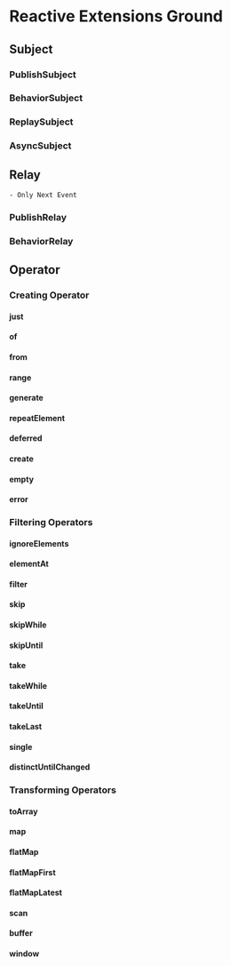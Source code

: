 # Reactive Extensions Ground

## Subject

### PublishSubject

### BehaviorSubject

### ReplaySubject

### AsyncSubject

## Relay

    - Only Next Event

### PublishRelay

### BehaviorRelay

## Operator

### Creating Operator

#### just

#### of

#### from

#### range

#### generate

#### repeatElement

#### deferred

#### create

#### empty

#### error

### Filtering Operators

#### ignoreElements

#### elementAt

#### filter

#### skip

#### skipWhile

#### skipUntil

#### take

#### takeWhile

#### takeUntil

#### takeLast

#### single

#### distinctUntilChanged

### Transforming Operators

#### toArray

#### map

#### flatMap

#### flatMapFirst

#### flatMapLatest

#### scan

#### buffer

#### window
